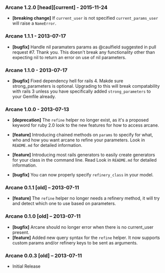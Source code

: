 ### Arcane **1.2.0** [head][current] - 2015-11-24
* **[breaking change]** If `current_user` is not
  specified `current_params_user` will raise a
  `NameError`.

### Arcane **1.1.1** - 2013-07-17
* **[bugfix]** Handle nil paramaters params as
  @caulfield suggested in pull request #7. Thank you.
  This doesn't break any functionality other than expecting
  nil to return an error on use of nil parameters.

### Arcane **1.1.0** - 2013-07-17
* **[bugfix]** Fixed dependency hell for rails 4.
  Makde sure strong_parameters is optional. Upgrading
  to this will break compatability with rails 3 unless
  you have specifically added `strong_parameters` to
  your Gemfile already.

### Arcane **1.0.0** - 2013-07-13
* **[deprecation]** The `refine` helper no longer
  exist, as it's a proposed keyword for ruby 2.0 look
  to the new features for how to access arcane.

* **[feature]** Introducing chained methods on `params`
  to specify for what, who and how you want arcane to
  refine your parameters. Look in `README.md` for
  detailed information.

* **[feature]** Introducing most rails generators
  to easily create generators for your class in the
  command line. Read Look in `README.md` for
  detailed information.

* **[bugfix]** You can now properly specify
  `refinery_class` in your model.

### Arcane **0.1.1** [old] – 2013-07-11
* **[feature]** The `refine` helper no longer needs a
  refinery method, it will try and detect which one to
  use based on parameters.

### Arcane **0.1.0** [old] – 2013-07-11
* **[bugfix]** Arcane should no longer error when there is
  no current_user present.
* **[feature]** Added new query syntax for the `refine`
  helper. It now supports custom params and/or refinery
  keys to be sent as arguments.

### Arcane **0.0.3** [old] – 2013-07-11
* Initial Release
